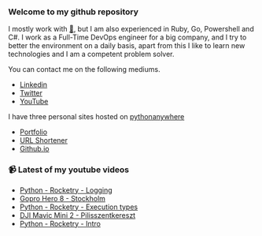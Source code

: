 ### Welcome to my github repository

I mostly work with [:snake:](https://www.python.org/), but I am also experienced in Ruby, Go, Powershell and C#. I work as a Full-Time DevOps engineer for a big company, and I try to better the environment on a daily basis, apart from this I like to learn new technologies and I am a competent problem solver.

You can contact me on the following mediums.
- [Linkedin](https://www.linkedin.com/in/r3ap3rpy)
- [Twitter](https://twitter.com/r3ap3rpy)
- [YouTube](https://www.youtube.com/channel/UC1qkMXH8d2I9DDAtBSeEHqg)

I have three personal sites hosted on [pythonanywhere](https://www.pythonanywhere.com/)
- [Portfolio](http://r3ap3rpy.pythonanywhere.com/)
- [URL Shortener](http://shortenpy.pythonanywhere.com/)
- [Github.io](https://r3ap3rpy.github.io/)

### :video_camera: Latest of my youtube videos
<!-- YOUTUBE:START -->
- [Python - Rocketry - Logging](https://www.youtube.com/watch?v=i49B4OZGE4w)
- [Gopro Hero 8 - Stockholm](https://www.youtube.com/watch?v=EXNENNDi4yE)
- [Python - Rocketry  - Execution types](https://www.youtube.com/watch?v=lPFJY53wcJg)
- [DJI Mavic Mini 2  - Pilisszentkereszt](https://www.youtube.com/watch?v=GDM_udGAClo)
- [Python - Rocketry - Intro](https://www.youtube.com/watch?v=b24x_ZcCaoA)
<!-- YOUTUBE:END -->

